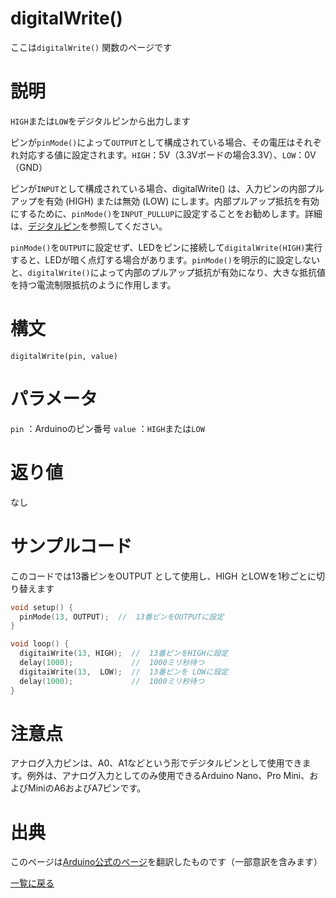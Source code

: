 # digitalWrite()

ここは`digitalWrite()` 関数のページです

# 説明

`HIGH`または`LOW`をデジタルピンから出力します

ピンが`pinMode()`によって`OUTPUT`として構成されている場合、その電圧はそれぞれ対応する値に設定されます。`HIGH`：5V（3.3Vボードの場合3.3V）、`LOW`：0V（GND）

ピンが`INPUT`として構成されている場合、digitalWrite() は、入力ピンの内部プルアップを有効 (HIGH) または無効 (LOW) にします。内部プルアップ抵抗を有効にするために、`pinMode()`を`INPUT_PULLUP`に設定することをお勧めします。詳細は、[デジタルピン](http://pages.nchlab.net/Arduino/ref/digital-pins/)を参照してください。

`pinMode()`を`OUTPUT`に設定せず、LEDをピンに接続して`digitalWrite(HIGH)`実行すると、LEDが暗く点灯する場合があります。`pinMode()`を明示的に設定しないと、`digitalWrite()`によって内部のプルアップ抵抗が有効になり、大きな抵抗値を持つ電流制限抵抗のように作用します。

# 構文

`digitalWrite(pin, value)`

# パラメータ

`pin` ：Arduinoのピン番号
`value` ：`HIGH`または`LOW`

# 返り値

なし

# サンプルコード

このコードでは13番ピンをOUTPUT として使用し、HIGH とLOWを1秒ごとに切り替えます

```cpp
void setup() {
  pinMode(13, OUTPUT);  //  13番ピンをOUTPUTに設定
}

void loop() {
  digitaiWrite(13, HIGH);  //  13番ピンをHIGHに設定
  delay(1000);             //  1000ミリ秒待つ
  digitaiWrite(13,  LOW);  //  13番ピンを LOWに設定
  delay(1000);             //  1000ミリ秒待つ
}
```

# 注意点

アナログ入力ピンは、A0、A1などという形でデジタルピンとして使用できます。例外は、アナログ入力としてのみ使用できるArduino Nano、Pro Mini、およびMiniのA6およびA7ピンです。

# 出典

このページは[Arduino公式のページ](https://www.arduino.cc/reference/en/language/functions/digital-io/digitalwrite/)を翻訳したものです（一部意訳を含みます）

[一覧に戻る](http://pages.nchlab.net/Arduino/ref/)
